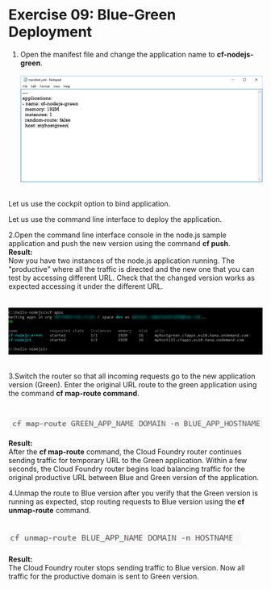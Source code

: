 # Exercise 09: Blue-Green Deployment

1. Open the manifest file and change the application name to **cf-nodejs-green**.
<br><br>
![Manifest](/img/green_app.png?raw=true)
<br><br>


Let us use the cockpit option to bind application.



Let us use the command line interface to deploy the application.

2.Open the command line interface console in the node.js sample application and push the new version using the command **cf push**.<br>
**Result:**<br>
Now you have two instances of the node.js application running. The "productive" where all the traffic is directed and the new one that you can test by accessing different URL. Check that the changed version works as expected accessing it under the different URL.<br>
<br><br>
![Application](/img/dual_apps.png?raw=true)
<br><br>

3.Switch the router so that all incoming requests go to the new application version (Green). Enter the original URL route to the green application using the command **cf map-route command**.<br>
<br><br>
![Map Route](/img/map_route.png?raw=true)
<br><br>
**Result:**<br>
After the **cf map-route** command, the Cloud Foundry router continues sending traffic for temporary URL to the Green application. Within a few seconds, the Cloud Foundry router begins load balancing traffic for the original productive URL between Blue and Green version of the application.

4.Unmap the route to Blue version after you verify that the Green version is running as expected, stop routing requests to Blue version using the **cf unmap-route** command.<br>
<br><br>
![Unmap Route](/img/Unmap_route.png?raw=true)
<br><br>
**Result:**<br>
The Cloud Foundry router stops sending traffic to Blue version. Now all traffic for the productive domain is sent to Green version.
